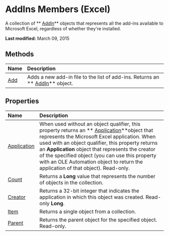 
# AddIns Members (Excel)
A collection of  ** [AddIn](ad26800d-5342-fb4c-01f3-05b7eceb7ffd.md)** objects that represents all the add-ins available to Microsoft Excel, regardless of whether they're installed.

 **Last modified:** March 09, 2015


## Methods



|**Name**|**Description**|
|:-----|:-----|
| [Add](7e4f100d-6ea1-94e4-83d3-fda63a7815e1.md)|Adds a new add-in file to the list of add-ins. Returns an  ** [AddIn](ad26800d-5342-fb4c-01f3-05b7eceb7ffd.md)** object.|

## Properties



|**Name**|**Description**|
|:-----|:-----|
| [Application](2feb430b-a65d-6298-b3b6-bb4eb3c2b373.md)|When used without an object qualifier, this property returns an  ** [Application](19b73597-5cf9-4f56-8227-b5211f657f6f.md)**object that represents the Microsoft Excel application. When used with an object qualifier, this property returns an  **Application** object that represents the creator of the specified object (you can use this property with an OLE Automation object to return the application of that object). Read-only.|
| [Count](ed72ad41-e673-05dd-780c-5a3612af0ba2.md)|Returns a  **Long** value that represents the number of objects in the collection.|
| [Creator](8fc7772e-1837-5336-9ae7-eca7f0dc14af.md)|Returns a 32-bit integer that indicates the application in which this object was created. Read-only  **Long**.|
| [Item](417987d5-322c-2784-c51e-18a1fa7578d1.md)|Returns a single object from a collection.|
| [Parent](642d2659-a972-0c2f-b3a6-aedc74ceafe5.md)|Returns the parent object for the specified object. Read-only.|
